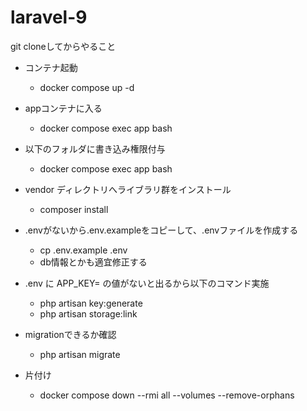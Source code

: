 # laravel-9

git cloneしてからやること

- コンテナ起動
  - docker compose up -d
- appコンテナに入る
  - docker compose exec app bash
- 以下のフォルダに書き込み権限付与
  - docker compose exec app bash
- vendor ディレクトリへライブラリ群をインストール
  - composer install
- .envがないから.env.exampleをコピーして、.envファイルを作成する
  - cp .env.example .env
  - db情報とかも適宜修正する
- .env に APP_KEY= の値がないと出るから以下のコマンド実施
  - php artisan key:generate
  - php artisan storage:link
- migrationできるか確認
  - php artisan migrate

- 片付け
  - docker compose down --rmi all --volumes --remove-orphans

